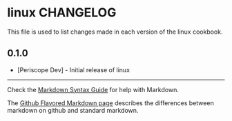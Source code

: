 linux CHANGELOG
===============

This file is used to list changes made in each version of the linux cookbook.

0.1.0
-----
- [Periscope Dev] - Initial release of linux

- - -
Check the [Markdown Syntax Guide](http://daringfireball.net/projects/markdown/syntax) for help with Markdown.

The [Github Flavored Markdown page](http://github.github.com/github-flavored-markdown/) describes the differences between markdown on github and standard markdown.
